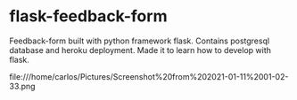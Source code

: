 # flask-feedback-form
Feedback-form built with python framework flask. Contains postgresql database and heroku deployment. Made it to learn how to develop with flask. 

file:///home/carlos/Pictures/Screenshot%20from%202021-01-11%2001-02-33.png
